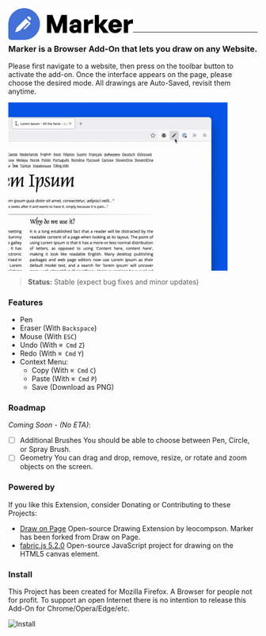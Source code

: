 
<img title="Marker" src="logo.png" height="64" align="left" />

<br />
<br />

---

### Marker is a Browser Add-On that lets you draw on any Website.

Please first navigate to a website, then press on the toolbar button to activate the add-on. Once the interface appears on the page, please choose the desired mode. All drawings are Auto-Saved, revisit them anytime.

<img title="Preview" src="preview.gif" width="443" align="center" style="display:block"/>

> **Status:** Stable (expect bug fixes and minor updates)

### Features

- Pen
- Eraser (With `Backspace`)
- Mouse (With `ESC`)
- Undo (With `⌘ Cmd` `Z`)
- Redo (With `⌘ Cmd` `Y`)
- Context Menu:
  - Copy (With `⌘ Cmd` `C`)
  - Paste (With `⌘ Cmd` `P`)
  - Save (Download as PNG)

### Roadmap

*Coming Soon - (No ETA)*:
- [ ] Additional Brushes
  You should be able to choose between Pen, Circle, or Spray Brush.
- [ ] Geometry
  You can drag and drop, remove, resize, or rotate and zoom objects on the screen. 

### Powered by

If you like this Extension, consider Donating or Contributing to these Projects:

- [Draw on Page](https://github.com/leocompson/draw)
Open-source Drawing Extension by leocompson. Marker has been forked from Draw on Page.
- [fabric.js 5.2.0](https://github.com/fabricjs/fabric.js) 
Open-source JavaScript project for drawing on the HTML5 canvas element.

### Install

This Project has been created for Mozilla Firefox. A Browser for people not for profit.
To support an open Internet there is no intention to release this Add-On for Chrome/Opera/Edge/etc.

<a href="https://addons.mozilla.org/en-US/firefox/addon/marker-ink/">
  <img title="Install" src="https://blog.mozilla.org/addons/files/2020/04/get-the-addon-fx-apr-2020.svg" height="64"  align="left"/>
</a>


